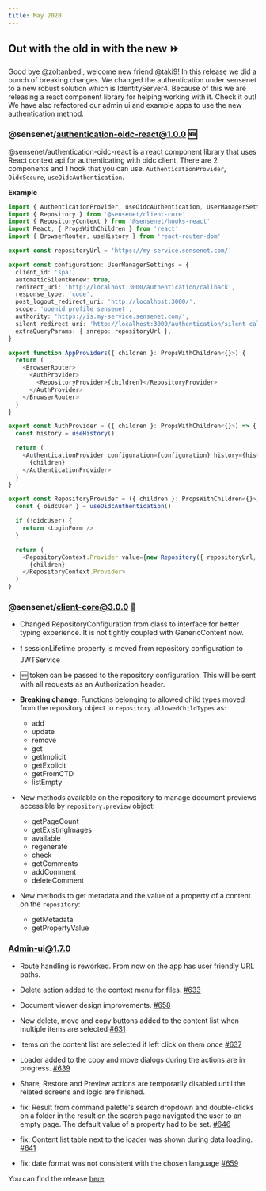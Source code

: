 ```yaml
---
title: May 2020
---
```


## Out with the old in with the new ⏩

Good bye [@zoltanbedi](https://github.com/zoltanbedi), welcome new friend [@taki9](https://github.com/taki9)! In this release we did a bunch of breaking changes. We changed the authentication under sensenet to a new robust solution which is IdentityServer4. Because of this we are releasing a react component library for helping working with it. Check it out! We have also refactored our admin ui and example apps to use the new authentication method.

### @sensenet/authentication-oidc-react@1.0.0 🆕

@sensenet/authentication-oidc-react is a react component library that uses React context api for authenticating with oidc client.
There are 2 components and 1 hook that you can use. `AuthenticationProvider`, `OidcSecure`, `useOidcAuthentication`.

**Example**

```typescript
import { AuthenticationProvider, useOidcAuthentication, UserManagerSettings } from '@sensenet/authentication-oidc-react'
import { Repository } from '@sensenet/client-core'
import { RepositoryContext } from '@sensenet/hooks-react'
import React, { PropsWithChildren } from 'react'
import { BrowserRouter, useHistory } from 'react-router-dom'

export const repositoryUrl = 'https://my-service.sensenet.com/'

export const configuration: UserManagerSettings = {
  client_id: 'spa',
  automaticSilentRenew: true,
  redirect_uri: 'http://localhost:3000/authentication/callback',
  response_type: 'code',
  post_logout_redirect_uri: 'http://localhost:3000/',
  scope: 'openid profile sensenet',
  authority: 'https://is.my-service.sensenet.com/',
  silent_redirect_uri: 'http://localhost:3000/authentication/silent_callback',
  extraQueryParams: { snrepo: repositoryUrl },
}

export function AppProviders({ children }: PropsWithChildren<{}>) {
  return (
    <BrowserRouter>
      <AuthProvider>
        <RepositoryProvider>{children}</RepositoryProvider>
      </AuthProvider>
    </BrowserRouter>
  )
}

export const AuthProvider = ({ children }: PropsWithChildren<{}>) => {
  const history = useHistory()

  return (
    <AuthenticationProvider configuration={configuration} history={history}>
      {children}
    </AuthenticationProvider>
  )
}

export const RepositoryProvider = ({ children }: PropsWithChildren<{}>) => {
  const { oidcUser } = useOidcAuthentication()

  if (!oidcUser) {
    return <LoginForm />
  }

  return (
    <RepositoryContext.Provider value={new Repository({ repositoryUrl, token: oidcUser.access_token })}>
      {children}
    </RepositoryContext.Provider>
  )
}
```

### @sensenet/client-core@3.0.0 👀

- Changed RepositoryConfiguration from class to interface for better typing experience. It is not tightly coupled with GenericContent now.
- ❗ sessionLifetime property is moved from repository configuration to JWTService
- 🆕 token can be passed to the repository configuration. This will be sent with all requests as an Authorization header.

- **Breaking change:** Functions belonging to allowed child types moved from the repository object to `repository.allowedChildTypes` as:
  - add
  - update
  - remove
  - get
  - getImplicit
  - getExplicit
  - getFromCTD
  - listEmpty

- New methods available on the repository to manage document previews accessible by `repository.preview` object:
  - getPageCount
  - getExistingImages
  - available
  - regenerate
  - check
  - getComments
  - addComment
  - deleteComment

- New methods to get metadata and the value of a property of a content on the `repository`:
  - getMetadata
  - getPropertyValue

### Admin-ui@1.7.0

- Route handling is reworked. From now on the app has user friendly URL paths.

- Delete action added to the context menu for files. [#633](https://github.com/SenseNet/sn-client/pull/633)

- Document viewer design improvements. [#658](https://github.com/SenseNet/sn-client/pull/658)

- New delete, move and copy buttons added to the content list when multiple items are selected  [#631](https://github.com/SenseNet/sn-client/pull/631)

- Items on the content list are selected if left click on them once [#637](https://github.com/SenseNet/sn-client/pull/637)

- Loader added to the copy and move dialogs during the actions are in progress. [#639](https://github.com/SenseNet/sn-client/pull/639)

- Share, Restore and Preview actions are temporarily disabled until the related screens and logic are finished.

- fix: Result from command palette's search dropdown and double-clicks on a folder in the result on the search page navigated the user to an empty page. The default value of a property had to be set. [#646](https://github.com/SenseNet/sn-client/pull/646)

- fix: Content list table next to the loader was shown during data loading. [#641](https://github.com/SenseNet/sn-client/pull/641)

- fix: date format was not consistent with the chosen language [#659](https://github.com/SenseNet/sn-client/pull/659)

You can find the release [here](https://github.com/SenseNet/sn-client/releases/tag/2020.5.0)
